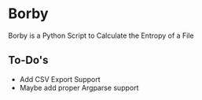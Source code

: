 # Borby
Borby is a Python Script to Calculate the Entropy of a File

## To-Do's
- Add CSV Export Support
- Maybe add proper Argparse support
